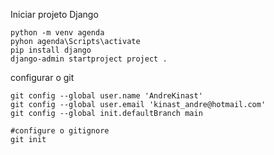 Iniciar projeto Django

````
python -m venv agenda
pyhon agenda\Scripts\activate
pip install django
django-admin startproject project .

````

configurar o git

````
git config --global user.name 'AndreKinast'
git config --global user.email 'kinast_andre@hotmail.com'
git config --global init.defaultBranch main

#configure o gitignore
git init